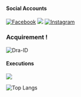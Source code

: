#### Social Accounts
[![Facebook](https://img.shields.io/badge/Facebook-%231877F2.svg?logo=Facebook&logoColor=white)](https://facebook.com/your.anon.one.x) 
![](https://img.shields.io/badge/Code-Python-informational?style=flat&logo=python&logoColor=white&color=blue)
[![Instagram](https://img.shields.io/badge/Instagram-%23E4405F.svg?logo=Instagram&logoColor=white)](https://instagram.com/your_anon_one)

###  Acquirement !
<p align=left> <img src=https://komarev.com/ghpvc/?username=Dra-ID alt=Dra-ID /> </p>

#### Executions

<img src="https://github-readme-stats.vercel.app/api?username=h4x3r1&show_icons=true&theme=radical&title_color=8E2DE2&text_color=fff&icon_color=8E2DE2">

![Top Langs](https://github-readme-stats.vercel.app/api/top-langs/?username=h4x3r1&theme=radical&title_color=8E2DE2&text_color=fff)

